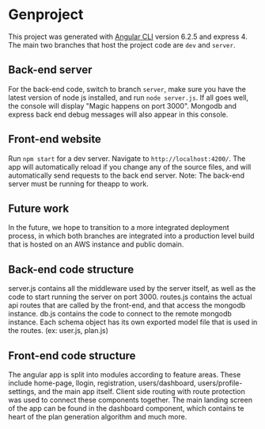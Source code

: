 # Genproject

This project was generated with [Angular CLI](https://github.com/angular/angular-cli) version 6.2.5 and express 4. The main two branches that host the project code are `dev` and `server`.

## Back-end server

For the back-end code, switch to branch `server`, make sure you have the latest version of node js installed, and run `node server.js`. If all goes well, the console will display "Magic happens on port 3000". Mongodb and express back end debug messages will also appear in this console.  

## Front-end website

Run `npm start` for a dev server. Navigate to `http://localhost:4200/`. The app will automatically reload if you change any of the source files, and will automatically send requests to the back end server. Note: The back-end server must be running for theapp to work.

## Future work

In the future, we hope to transition to a more integrated deployment process, in which both branches are integrated into a production level build that is hosted on an AWS instance and public domain.

## Back-end code structure

server.js contains all the middleware used by the server itself, as well as the code to start running the server on port 3000. 
routes.js contains the actual api routes that are called by the front-end, and that access the mongodb instance.
db.js contains the code to connect to the remote mongodb instance.
Each schema object has its own exported model file that is used in the routes. (ex: user.js, plan.js)

## Front-end code structure

The angular app is split into modules according to feature areas. These include home-page, llogin, registration, users/dashboard, users/profile-settings, and the main app itself. Client side routing with route protection was used to connect these components together. The main landing screen of the app can be found in the dashboard component, which contains te heart of the plan generation algorithm and much more. 
